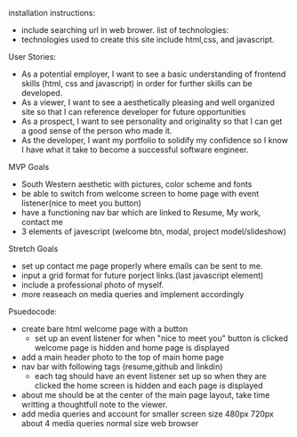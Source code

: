 installation instructions:
- include searching url in web brower.
list of technologies:
- technologies used to create this site include html,css, and javascript.


User Stories:
- As a potential employer, I want to see a basic understanding of frontend skills (html, css and javascript) in order for further skills can be developed.
- As a viewer, I want to see a aesthetically pleasing and well organized site so that I can reference developer for future opportunities
- As a prospect, I want to see personality and originality so that I can get a good sense of the person who made it.
- As the developer, I want my portfolio to solidify my confidence so I know I have what it take to become a successful software engineer.

MVP Goals
- South Western aesthetic with pictures, color scheme and fonts
- be able to switch from welcome screen to home page with event listener(nice to meet you button)
- have a functioning nav bar which are linked to Resume, My work, contact me
- 3 elements of javescript (welcome btn, modal, project model/slideshow)

Stretch Goals
- set up contact me page properly where emails can be sent to me.
- input a grid format for future porject links.(last javascript element)
- include a professional photo of myself.
- more reaseach on media queries and implement accordingly 

Psuedocode:
- create bare html welcome page with a button
    - set up an event listener for when "nice to meet you" button is clicked welcome page is hidden and home page is displayed 
- add a main header photo to the top of main home page 
- nav bar with following tags (resume,github and linkdin)
    - each tag should have an event listener set up so when they are clicked 
    the home screen is hidden and each page is displayed 
- about me should be at the center of the main page layout, take time writting a thoughtfull note to the viewer.
- add media queries and account for smaller screen size 480px 720px about 4 media queries normal size web browser 